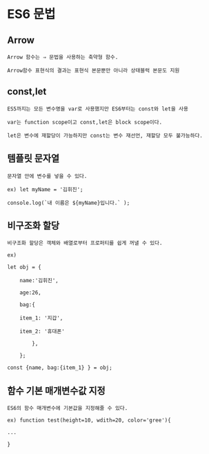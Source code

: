 # ES6 문법

## Arrow

    Arrow 함수는 ⇒ 문법을 사용하는 축약형 함수. 

    Arrow함수 표현식의 결과는 표현식 본문뿐만 아니라 상태블럭 본문도 지원

## const,let

    ES5까지는 모든 변수명을 var로 사용했지만 ES6부터는 const와 let을 사용

    var는 function scope이고 const,let은 block scope이다.

    let은 변수에 재할당이 가능하지만 const는 변수 재선언, 재할당 모두 불가능하다.

## 템플릿 문자열

    문자열 안에 변수를 넣을 수 있다.

    ex) let myName = '김휘진';

    console.log(`내 이름은 ${myName}입니다.` );

## 비구조화 할당

    비구조화 할당은 객체와 배열로부터 프로퍼티를 쉽게 꺼낼 수 있다.

    ex)

    let obj = {

        name:'김휘진',

        age:26,

        bag:{

        item_1: '지갑',

        item_2: '휴대폰'

            },

        };

    const {name, bag:{item_1} } = obj;

## 함수 기본 매개변수값 지정

    ES6의 함수 매개변수에 기본값을 지정해줄 수 있다.

    ex) function test(height=10, wdith=20, color='gree'){

    ...

    }